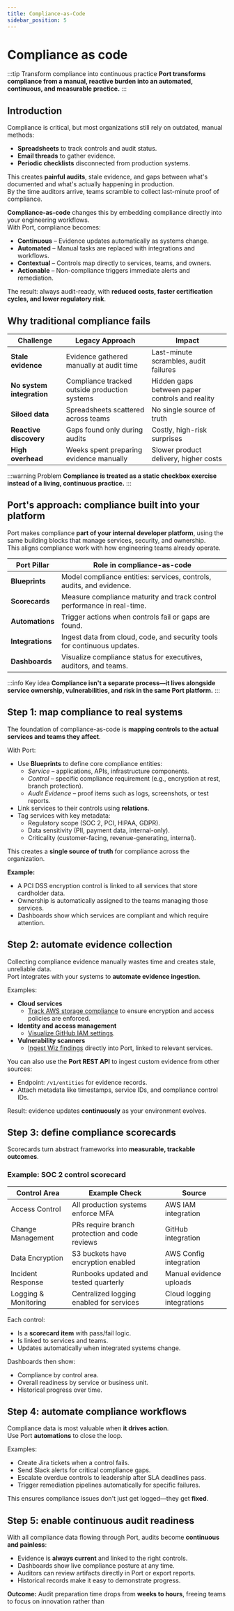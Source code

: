 ```yaml
---
title: Compliance-as-Code
sidebar_position: 5
---
```


# Compliance as code

:::tip Transform compliance into continuous practice
**Port transforms compliance from a manual, reactive burden into an automated, continuous, and measurable practice.**
:::

## Introduction

Compliance is critical, but most organizations still rely on outdated, manual methods:
- **Spreadsheets** to track controls and audit status.
- **Email threads** to gather evidence.
- **Periodic checklists** disconnected from production systems.

This creates **painful audits**, stale evidence, and gaps between what's documented and what's actually happening in production.  
By the time auditors arrive, teams scramble to collect last-minute proof of compliance.

**Compliance-as-code** changes this by embedding compliance directly into your engineering workflows.  
With Port, compliance becomes:

- **Continuous** – Evidence updates automatically as systems change.  
- **Automated** – Manual tasks are replaced with integrations and workflows.  
- **Contextual** – Controls map directly to services, teams, and owners.  
- **Actionable** – Non-compliance triggers immediate alerts and remediation.  

The result: always audit-ready, with **reduced costs, faster certification cycles, and lower regulatory risk**.

## Why traditional compliance fails

| Challenge | Legacy Approach | Impact |
|------------|----------------|--------|
| **Stale evidence** | Evidence gathered manually at audit time | Last-minute scrambles, audit failures |
| **No system integration** | Compliance tracked outside production systems | Hidden gaps between paper controls and reality |
| **Siloed data** | Spreadsheets scattered across teams | No single source of truth |
| **Reactive discovery** | Gaps found only during audits | Costly, high-risk surprises |
| **High overhead** | Weeks spent preparing evidence manually | Slower product delivery, higher costs |

:::warning Problem
**Compliance is treated as a static checkbox exercise instead of a living, continuous practice.**
:::

## Port's approach: compliance built into your platform

Port makes compliance **part of your internal developer platform**, using the same building blocks that manage services, security, and ownership.  
This aligns compliance work with how engineering teams already operate.

| Port Pillar | Role in compliance-as-code |
|-------------|---------------------------|
| **Blueprints** | Model compliance entities: services, controls, audits, and evidence. |
| **Scorecards** | Measure compliance maturity and track control performance in real-time. |
| **Automations** | Trigger actions when controls fail or gaps are found. |
| **Integrations** | Ingest data from cloud, code, and security tools for continuous updates. |
| **Dashboards** | Visualize compliance status for executives, auditors, and teams. |

:::info Key idea
**Compliance isn't a separate process—it lives alongside service ownership, vulnerabilities, and risk in the same Port platform.**
:::

## Step 1: map compliance to real systems

The foundation of compliance-as-code is **mapping controls to the actual services and teams they affect**.

With Port:
- Use **Blueprints** to define core compliance entities:
  - *Service* – applications, APIs, infrastructure components.
  - *Control* – specific compliance requirement (e.g., encryption at rest, branch protection).
  - *Audit Evidence* – proof items such as logs, screenshots, or test reports.
- Link services to their controls using **relations**.
- Tag services with key metadata:
  - Regulatory scope (SOC 2, PCI, HIPAA, GDPR).
  - Data sensitivity (PII, payment data, internal-only).
  - Criticality (customer-facing, revenue-generating, internal).

This creates a **single source of truth** for compliance across the organization.

**Example:**
- A PCI DSS encryption control is linked to all services that store cardholder data.
- Ownership is automatically assigned to the teams managing those services.
- Dashboards show which services are compliant and which require attention.

## Step 2: automate evidence collection

Collecting compliance evidence manually wastes time and creates stale, unreliable data.  
Port integrates with your systems to **automate evidence ingestion**.

Examples:
- **Cloud services**  
  - [Track AWS storage compliance](/guides/all/visualize-your-aws-storage-configuration/) to ensure encryption and access policies are enforced.
- **Identity and access management**  
  - [Visualize GitHub IAM settings](/guides/all/visualize-your-github-identity-and-access-management/).
- **Vulnerability scanners**  
  - [Ingest Wiz findings](/guides/all/visualize-your-wiz-vulnerabilities/) directly into Port, linked to relevant services.

You can also use the **Port REST API** to ingest custom evidence from other sources:
- Endpoint: `/v1/entities` for evidence records.
- Attach metadata like timestamps, service IDs, and compliance control IDs.

Result: evidence updates **continuously** as your environment evolves.

## Step 3: define compliance scorecards

Scorecards turn abstract frameworks into **measurable, trackable outcomes**.

### Example: SOC 2 control scorecard
| Control Area | Example Check | Source |
|--------------|---------------|--------|
| Access Control | All production systems enforce MFA | AWS IAM integration |
| Change Management | PRs require branch protection and code reviews | GitHub integration |
| Data Encryption | S3 buckets have encryption enabled | AWS Config integration |
| Incident Response | Runbooks updated and tested quarterly | Manual evidence uploads |
| Logging & Monitoring | Centralized logging enabled for services | Cloud logging integrations |

Each control:
- Is a **scorecard item** with pass/fail logic.
- Is linked to services and teams.
- Updates automatically when integrated systems change.

Dashboards then show:
- Compliance by control area.
- Overall readiness by service or business unit.
- Historical progress over time.

## Step 4: automate compliance workflows

Compliance data is most valuable when **it drives action**.  
Use Port **automations** to close the loop.

Examples:
- Create Jira tickets when a control fails.
- Send Slack alerts for critical compliance gaps.
- Escalate overdue controls to leadership after SLA deadlines pass.
- Trigger remediation pipelines automatically for specific failures.

This ensures compliance issues don't just get logged—they get **fixed**.

## Step 5: enable continuous audit readiness

With all compliance data flowing through Port, audits become **continuous and painless**:
- Evidence is **always current** and linked to the right controls.
- Dashboards show live compliance posture at any time.
- Auditors can review artifacts directly in Port or export reports.
- Historical records make it easy to demonstrate progress.

**Outcome:** Audit preparation time drops from **weeks to hours**, freeing teams to focus on innovation rather than
